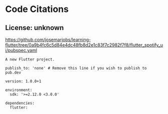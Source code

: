 # Code Citations

## License: unknown

https://github.com/josemarjobs/learning-flutter/tree/0a9b4fc6c5d84e4dc48fb8d2e1c83f7c2982f7f8/flutter_spotify_ui/pubspec.yaml

```
A new Flutter project.

publish_to: 'none' # Remove this line if you wish to publish to pub.dev

version: 1.0.0+1

environment:
  sdk: '>=2.12.0 <3.0.0'

dependencies:
  flutter:
```
